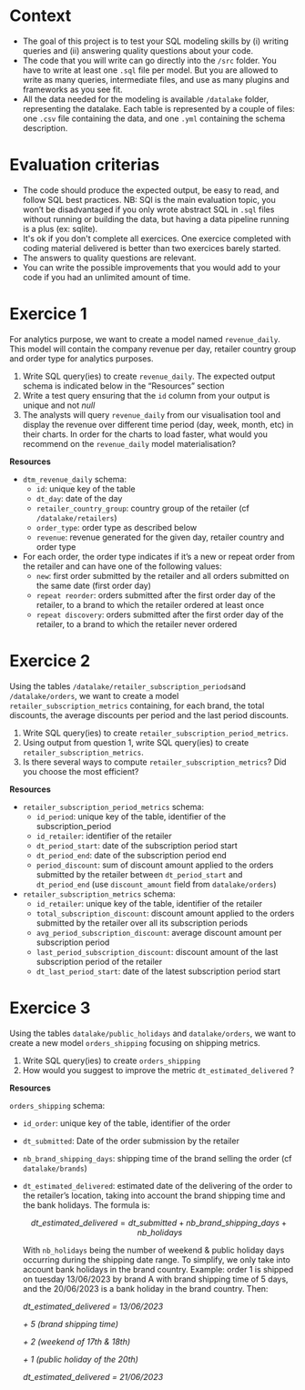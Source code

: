 # Context

- The goal of this project is to test your SQL modeling skills by (i) writing queries and (ii) answering quality questions about your code.
- The code that you will write can go directly into the `/src` folder. You have to write at least one `.sql` file per model. But you are allowed to write as many queries, intermediate files, and use as many plugins and frameworks as you see fit.
- All the data needed for the modeling is available `/datalake` folder, representing the datalake. Each table is represented by a couple of files: one `.csv` file containing the data, and one `.yml` containing the schema description.

# Evaluation criterias

- The code should produce the expected output, be easy to read, and follow SQL best practices. NB: SQl is the main evaluation topic, you won’t be disadvantaged if you only wrote abstract SQL in `.sql` files without running or building the data, but having a data pipeline running is a plus (ex: sqlite).
- It's ok if you don't complete all exercices. One exercice completed with coding material delivered is better than two exercices barely started.
- The answers to quality questions are relevant.
- You can write the possible improvements that you would add to your code if you had an unlimited amount of time.

# Exercice 1

For analytics purpose, we want to create a model named `revenue_daily`. This model will contain the company revenue per day, retailer country group and order type for analytics purposes.

1. Write SQL query(ies) to create `revenue_daily`. The expected output schema is indicated below in the “Resources” section
2. Write a test query ensuring that the `id` column from your output is unique and not *null*
3. The analysts will query `revenue_daily` from our visualisation tool and display the revenue over different time period (day, week, month, etc) in their charts. In order for the charts to load faster, what would you recommend on the `revenue_daily` model materialisation?

**Resources**

- `dtm_revenue_daily` schema:
    - `id`: unique key of the table
    - `dt_day`: date of the day
    - `retailer_country_group`: country group of the retailer (cf `/datalake/retailers`)
    - `order_type`: order type as described below
    - `revenue`: revenue generated for the given day, retailer country and order type
- For each order, the order type indicates if it’s a new or repeat order from the retailer and can have one of the following values:
    - `new`: first order submitted by the retailer and all orders submitted on the same date (first order day)
    - `repeat reorder`: orders submitted after the first order day of the retailer, to a brand to which the retailer ordered at least once
    - `repeat discovery`: orders submitted after the first order day of the retailer, to a brand to which the retailer never ordered

# Exercice 2

Using the tables `/datalake/retailer_subscription_periods`and `/datalake/orders`, we want to create a model `retailer_subscription_metrics` containing, for each brand, the total discounts, the average discounts per period and the last period discounts.

1. Write SQL query(ies) to create `retailer_subscription_period_metrics`.
2. Using output from question 1, write SQL query(ies) to create `retailer_subscription_metrics`.
3. Is there several ways to compute `retailer_subscription_metrics`? Did you choose the most efficient?

**Resources**

- `retailer_subscription_period_metrics` schema:
    - `id_period`: unique key of the table, identifier of the subscription_period
    - `id_retailer`: identifier of the retailer
    - `dt_period_start`: date of the subscription period start
    - `dt_period_end`: date of the subscription period end
    - `period_discount`: sum of discount amount applied to the orders submitted by the retailer between `dt_period_start` and `dt_period_end` (use `discount_amount` field from `datalake/orders`)
- `retailer_subscription_metrics` schema:
    - `id_retailer`: unique key of the table, identifier of the retailer
    - `total_subscription_discount`: discount amount applied to the orders submitted by the retailer over all its subscription periods
    - `avg_period_subscription_discount`: average discount amount per subscription period
    - `last_period_subscription_discount`: discount amount of the last subscription period of the retailer
    - `dt_last_period_start`: date of the latest subscription period start

# Exercice 3

Using the tables `datalake/public_holidays` and `datalake/orders`, we want to create a new model `orders_shipping` focusing on shipping metrics. 
1. Write SQL query(ies) to create `orders_shipping`
2. How would you suggest to improve the metric `dt_estimated_delivered` ?

**Resources**

`orders_shipping` schema: 

- `id_order`: unique key of the table, identifier of the order
- `dt_submitted`: Date of the order submission by the retailer
- `nb_brand_shipping_days`: shipping time of the brand selling the order (cf `datalake/brands`)
- `dt_estimated_delivered`: estimated date of the delivering of the order to the retailer’s location, taking into account the brand shipping time and the bank holidays. The formula is:
    
    $$
    dt\_estimated\_delivered = dt\_submitted + nb\_brand\_shipping\_days + nb\_holidays
    $$
    
    With `nb_holidays` being the number of weekend & public holiday days occurring during the shipping date range. To simplify, we only take into account bank holidays in the brand country. Example: order 1 is shipped on tuesday 13/06/2023 by brand A with brand shipping time of 5 days, and the 20/06/2023 is a bank holiday in the brand country. Then:
    
    *dt_estimated_delivered =  13/06/2023*
    
    *+ 5 (brand shipping time)*
    
    *+ 2 (weekend of 17th & 18th)*
    
    *+ 1 (public holiday of the 20th)*
    
    *dt_estimated_delivered =  21/06/2023*